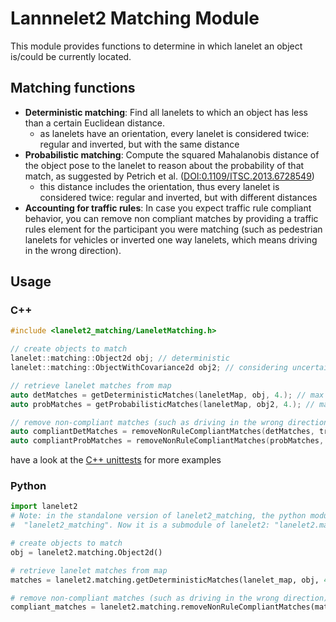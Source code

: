 # Lannnelet2 Matching Module

This module provides functions to determine in which lanelet an object is/could be currently located.

## Matching functions

* **Deterministic matching**: Find all lanelets to which an object has less than a certain Euclidean distance.
  * as lanelets have an orientation, every lanelet is considered twice: regular and inverted, but with the same distance
* **Probabilistic matching**: Compute the squared Mahalanobis distance of the object pose to the lanelet to reason about the probability of that match, as suggested by Petrich et al. ([DOI:0.1109/ITSC.2013.6728549](https://doi.org/10.1109/ITSC.2013.6728549))
  * this distance includes the orientation, thus every lanelet is considered twice: regular and inverted, but with different distances
* **Accounting for traffic rules**: In case you expect traffic rule compliant behavior, you can remove non compliant matches by providing a traffic rules element for the participant you were matching (such as pedestrian lanelets for vehicles or inverted one way lanelets, which means driving in the wrong direction).

## Usage

### C++

```cpp
#include <lanelet2_matching/LaneletMatching.h>

// create objects to match
lanelet::matching::Object2d obj; // deterministic
lanelet::matching::ObjectWithCovariance2d obj2; // considering uncertainty

// retrieve lanelet matches from map
auto detMatches = getDeterministicMatches(laneletMap, obj, 4.); // max distance = 4m
auto probMatches = getProbabilisticMatches(laneletMap, obj2, 4.); // max distance = 4m

// remove non-compliant matches (such as driving in the wrong direction)
auto compliantDetMatches = removeNonRuleCompliantMatches(detMatches, trafficRulesPtr);
auto compliantProbMatches = removeNonRuleCompliantMatches(probMatches, trafficRulesPtr);
```

have a look at the [C++ unittests](https://github.com/tier4/scenario_simulator_v2/blob/master/external/lanelet2_matching/test/lanelet2_matching.cpp) for more examples

### Python

```python
import lanelet2
# Note: in the standalone version of lanelet2_matching, the python module was named
#  "lanelet2_matching". Now it is a submodule of lanelet2: "lanelet2.matching"

# create objects to match
obj = lanelet2.matching.Object2d()

# retrieve lanelet matches from map
matches = lanelet2.matching.getDeterministicMatches(lanelet_map, obj, 4.)  # max distance = 4m

# remove non-compliant matches (such as driving in the wrong direction)
compliant_matches = lanelet2.matching.removeNonRuleCompliantMatches(matches, traffic_rules)

```

[//]: # (have a look at the [python unittests]&#40;../lanelet2_python/test/test_lanelet2_matching.py&#41; for more examples, also supports uncertainty)


[//]: # (## License)

[//]: # (This package is distributed under the 3-Clause BSD License, see [LICENSE]&#40;LICENSE&#41;.)

